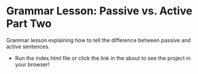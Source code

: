 # Grammar Lesson: Passive vs. Active Part Two
 Grammar lesson explaining how to tell the difference between passive and active sentences.
- Run the index.html file or click the link in the about to see the project in your browser!

